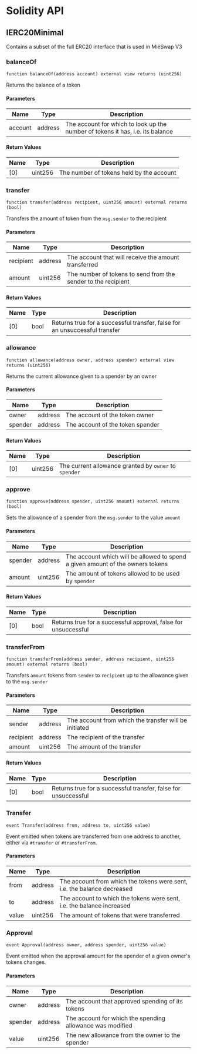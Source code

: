 # Solidity API

## IERC20Minimal

Contains a subset of the full ERC20 interface that is used in MieSwap V3

### balanceOf

```solidity
function balanceOf(address account) external view returns (uint256)
```

Returns the balance of a token

#### Parameters

| Name    | Type    | Description                                                                    |
| ------- | ------- | ------------------------------------------------------------------------------ |
| account | address | The account for which to look up the number of tokens it has, i.e. its balance |

#### Return Values

| Name | Type    | Description                              |
| ---- | ------- | ---------------------------------------- |
| [0]  | uint256 | The number of tokens held by the account |

### transfer

```solidity
function transfer(address recipient, uint256 amount) external returns (bool)
```

Transfers the amount of token from the `msg.sender` to the recipient

#### Parameters

| Name      | Type    | Description                                                   |
| --------- | ------- | ------------------------------------------------------------- |
| recipient | address | The account that will receive the amount transferred          |
| amount    | uint256 | The number of tokens to send from the sender to the recipient |

#### Return Values

| Name | Type | Description                                                                |
| ---- | ---- | -------------------------------------------------------------------------- |
| [0]  | bool | Returns true for a successful transfer, false for an unsuccessful transfer |

### allowance

```solidity
function allowance(address owner, address spender) external view returns (uint256)
```

Returns the current allowance given to a spender by an owner

#### Parameters

| Name    | Type    | Description                      |
| ------- | ------- | -------------------------------- |
| owner   | address | The account of the token owner   |
| spender | address | The account of the token spender |

#### Return Values

| Name | Type    | Description                                           |
| ---- | ------- | ----------------------------------------------------- |
| [0]  | uint256 | The current allowance granted by `owner` to `spender` |

### approve

```solidity
function approve(address spender, uint256 amount) external returns (bool)
```

Sets the allowance of a spender from the `msg.sender` to the value `amount`

#### Parameters

| Name    | Type    | Description                                                                    |
| ------- | ------- | ------------------------------------------------------------------------------ |
| spender | address | The account which will be allowed to spend a given amount of the owners tokens |
| amount  | uint256 | The amount of tokens allowed to be used by `spender`                           |

#### Return Values

| Name | Type | Description                                                    |
| ---- | ---- | -------------------------------------------------------------- |
| [0]  | bool | Returns true for a successful approval, false for unsuccessful |

### transferFrom

```solidity
function transferFrom(address sender, address recipient, uint256 amount) external returns (bool)
```

Transfers `amount` tokens from `sender` to `recipient` up to the allowance given to the `msg.sender`

#### Parameters

| Name      | Type    | Description                                           |
| --------- | ------- | ----------------------------------------------------- |
| sender    | address | The account from which the transfer will be initiated |
| recipient | address | The recipient of the transfer                         |
| amount    | uint256 | The amount of the transfer                            |

#### Return Values

| Name | Type | Description                                                    |
| ---- | ---- | -------------------------------------------------------------- |
| [0]  | bool | Returns true for a successful transfer, false for unsuccessful |

### Transfer

```solidity
event Transfer(address from, address to, uint256 value)
```

Event emitted when tokens are transferred from one address to another, either via `#transfer` or `#transferFrom`.

#### Parameters

| Name  | Type    | Description                                                             |
| ----- | ------- | ----------------------------------------------------------------------- |
| from  | address | The account from which the tokens were sent, i.e. the balance decreased |
| to    | address | The account to which the tokens were sent, i.e. the balance increased   |
| value | uint256 | The amount of tokens that were transferred                              |

### Approval

```solidity
event Approval(address owner, address spender, uint256 value)
```

Event emitted when the approval amount for the spender of a given owner's tokens changes.

#### Parameters

| Name    | Type    | Description                                               |
| ------- | ------- | --------------------------------------------------------- |
| owner   | address | The account that approved spending of its tokens          |
| spender | address | The account for which the spending allowance was modified |
| value   | uint256 | The new allowance from the owner to the spender           |
